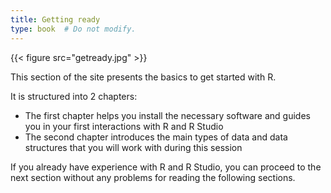 ```yaml
---
title: Getting ready
type: book  # Do not modify.
---
```



{{< figure src="getready.jpg" >}}

This section of the site presents the basics to get started with R.

It is structured into 2 chapters:

+ The first chapter helps you install the necessary software and guides you in your first interactions with R and R Studio
+ The second chapter introduces the main types of data and data structures that you will work with during this session


If you already have experience with R and R Studio, you can proceed to the next section without any problems for reading the following sections.
